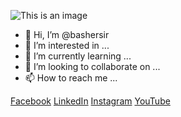 ![This is an image](https://drive.google.com/file/d/1SF8qyedruge8INECltlPNYpjvxek07a_/view?usp=sharing)
- 👋 Hi, I’m @bashersir
- 👀 I’m interested in ...
- 🌱 I’m currently learning ...
- 💞️ I’m looking to collaborate on ...
- 📫 How to reach me ...

<!---
bashersir/bashersir is a ✨ special ✨ repository because its `README.md` (this file) appears on your GitHub profile.
You can click the Preview link to take a look at your changes.
--->
[Facebook](https://www.facebook.com/bashersir)
[LinkedIn](https://www.linkedin.com/in/bashersir/)
[Instagram](https://www.instagram.com/bashersir/)
[YouTube](https://www.youtube.com/channel/UCScQ-dDOY5QM4deMUbgnJ9A)
